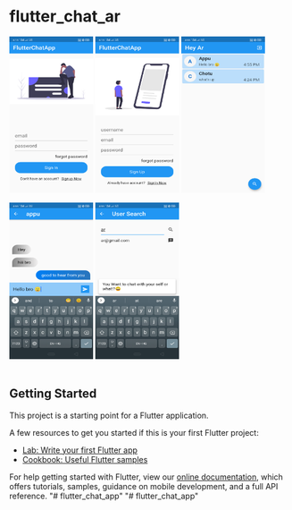 # flutter_chat_ar

<img src="https://github.com/rahamanar/flutter_chat_app/blob/main/Screenshots/Screenshot1.png" width="150" height="280">          <img src="https://github.com/rahamanar/flutter_chat_app/blob/main/Screenshots/Screenshot2.png" width="150" height="280">          <img src="https://github.com/rahamanar/flutter_chat_app/blob/main/Screenshots/Screenshot3.png" width="150" height="280"> 
<br/>

<img src="https://github.com/rahamanar/flutter_chat_app/blob/main/Screenshots/Screenshot4.png" width="150" height="280">          <img src="https://github.com/rahamanar/flutter_chat_app/blob/main/Screenshots/Screenshot5.png" width="150" height="280">           
<br/>

## Getting Started

This project is a starting point for a Flutter application.

A few resources to get you started if this is your first Flutter project:

- [Lab: Write your first Flutter app](https://flutter.dev/docs/get-started/codelab)
- [Cookbook: Useful Flutter samples](https://flutter.dev/docs/cookbook)

For help getting started with Flutter, view our
[online documentation](https://flutter.dev/docs), which offers tutorials,
samples, guidance on mobile development, and a full API reference.
"# flutter_chat_app" 
"# flutter_chat_app" 
